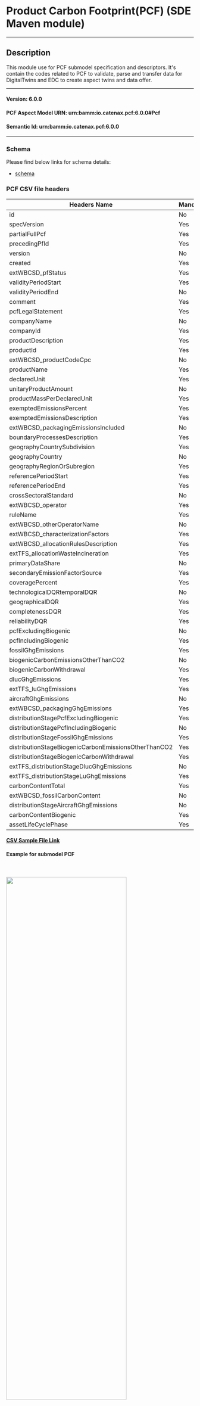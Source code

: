  # Product Carbon Footprint(PCF) (SDE Maven module)
---
## Description

This module use for PCF submodel specification and descriptors. It's contain the codes related to PCF to validate, parse and transfer data for DigitalTwins and EDC to create aspect twins and data offer.

---
#### Version: 6.0.0
#### PCF Aspect Model URN: urn:bamm:io.catenax.pcf:6.0.0#Pcf
#### Semantic Id: urn:bamm:io.catenax.pcf:6.0.0
---

### Schema

Please find below links for schema details:

- [schema](src/main/resources/pcf.json)


### PCF CSV file headers

| Headers Name       	       			| Mandatory                     	| Position 	|
|----------------------------------		|-----------------------------	    |--------	|
| id		                   							| No		             		    |    1     	|
| specVersion					   						| Yes						      	|    2    	|
| partialFullPcf										| Yes							    |	 3		|
| precedingPfId    										| Yes 							    | 	 4	   	|
| version  	    										| No                            	| 	 5	  	|
| created 		      									| Yes                           	| 	 6	  	|
| extWBCSD_pfStatus		 								| Yes                               |    7	 	|
| validityPeriodStart	 								| Yes                           	|    8 	 	|
| validityPeriodEnd			   							| No						      	|    9   	|
| comment												| Yes							    |	 10		|
| pcfLegalStatement    									| Yes 							    | 	 11	   	|
| companyName  	    									| No                            	| 	 12	  	|
| companyId 		      								| Yes                           	| 	 13	  	|
| productDescription		 							| Yes                               |    14	 	|
| productId	 											| Yes                           	|    15	 	|
| extWBCSD_productCodeCpc	   							| No						      	|    16   	|
| productName											| Yes							    |	 17		|
| declaredUnit    										| Yes 							    | 	 18	   	|
| unitaryProductAmount  	    						| No                            	| 	 19	  	|
| productMassPerDeclaredUnit       						| Yes                           	| 	 20	  	|
| exemptedEmissionsPercent	 							| Yes                               |    21	 	|
| exemptedEmissionsDescription	 						| Yes                           	|    22	 	|
| extWBCSD_packagingEmissionsIncluded  					| No						      	|    23   	|
| boundaryProcessesDescription							| Yes							    |	 24		|
| geographyCountrySubdivision    						| Yes 							    | 	 25	   	|
| geographyCountry  	    							| No                            	| 	 26	  	|
| geographyRegionOrSubregion      						| Yes                           	| 	 27	  	|
| referencePeriodStart									| Yes                               |    28	 	|
| referencePeriodEnd	 								| Yes                           	|    30	 	|
| crossSectoralStandard		   							| No						      	|    31   	|
| extWBCSD_operator										| Yes							    |	 32		|
| ruleName    											| Yes 							    | 	 33	   	|
| extWBCSD_otherOperatorName  	   						| No                            	| 	 34	  	|
| extWBCSD_characterizationFactors     					| Yes                           	| 	 35	  	|
| extWBCSD_allocationRulesDescription 					| Yes                               |    36	 	|
| extTFS_allocationWasteIncineration					| Yes                           	|    37	 	|
| primaryDataShare				   						| No						      	|    38   	|
| secondaryEmissionFactorSource							| Yes							    |	 39		|
| coveragePercent    									| Yes 							    | 	 40	   	|
| technologicalDQRtemporalDQR  	    					| No                            	| 	 41	  	|
| geographicalDQR 		      							| Yes                           	| 	 42	  	|
| completenessDQR		 								| Yes                               |    43	 	|
| reliabilityDQR	 									| Yes                           	|    44	 	|
| pcfExcludingBiogenic									| No						      	|    45   	|
| pcfIncludingBiogenic									| Yes							    |	 46		|
| fossilGhgEmissions    								| Yes 							    | 	 47	   	|
| biogenicCarbonEmissionsOtherThanCO2 					| No                            	| 	 48	  	|
| biogenicCarbonWithdrawal 		      					| Yes                           	| 	 49	  	|
| dlucGhgEmissions		 								| Yes                               |    50	 	|
| extTFS_luGhgEmissions	 								| Yes                           	|    51	 	|
| aircraftGhgEmissions			   						| No						      	|    52   	|
| extWBCSD_packagingGhgEmissions						| Yes							    |	 53		|
| distributionStagePcfExcludingBiogenic					| Yes 							    | 	 54	   	|
| distributionStagePcfIncludingBiogenic					| No                            	| 	 55	  	|
| distributionStageFossilGhgEmissions  					| Yes                           	| 	 56	  	|
| distributionStageBiogenicCarbonEmissionsOtherThanCO2	| Yes                               |    57	 	|
| distributionStageBiogenicCarbonWithdrawal				| Yes                           	|    58	 	|
| extTFS_distributionStageDlucGhgEmissions		   		| No						      	|    59   	|
| extTFS_distributionStageLuGhgEmissions				| Yes							    |	 60		|
| carbonContentTotal    								| Yes 							    | 	 61	   	|
| extWBCSD_fossilCarbonContent  	    				| No                            	| 	 62	  	|
| distributionStageAircraftGhgEmissions					| No								|	 63		|
| carbonContentBiogenic 		      					| Yes                           	| 	 64	  	|
| assetLifeCyclePhase		 							| Yes                               |    65	 	|


#### [CSV Sample File Link]

#### Example for submodel PCF

<br/><br/><img src="src/main/resources/images/pcf.png" height="60%" width="80%"/><br/><br/>

### Work Flow 

 - CSV to POJO
 - CSV column validation and mandatory field validation
 - POJO TO DTO
 - UUID generate v4
 - DigitalTwins API's calls 
 - EDC API's calls
 - BPN Discovery API Call
 - DB Store
 
### External Services Call

 - DigitalTwins
 - EDC Connectors
 - BPN Discovery
 
[CSV Sample File Link]: src/main/resources/pcf.csv
